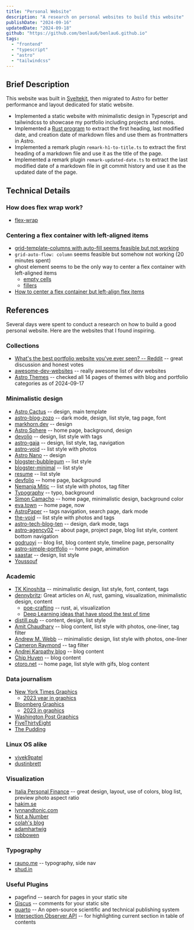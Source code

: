 ```yaml
---
title: "Personal Website"
description: "A research on personal websites to build this website"
publishDate: "2024-09-16"
updatedDate: "2024-09-18"
github: "https://github.com/benlau6/benlau6.github.io"
tags:
  - "frontend"
  - "typescript"
  - "astro"
  - "tailwindcss"
---
```


## Brief Description

This website was built in [Sveltekit](https://github.com/benlau6/benlau6.github.io/tree/archive-sveltekit), then migrated to Astro for better performance and layout dedicated for static website.

- Implemented a static website with minimalistic design in Typescript and tailwindcss to showcase my portfolio including projects and notes.
- Implemented a [Rust program](https://github.com/benlau6/markdown-frontmatter) to extract the first heading, last modified date, and creation date of markdown files and use them as frontmatters in Astro.
- Implemented a remark plugin `remark-h1-to-title.ts` to extract the first heading of a markdown file and use it as the title of the page.
- Implemented a remark plugin `remark-updated-date.ts` to extract the last modified date of a markdown file in git commit history and use it as the updated date of the page.

## Technical Details

### How does flex wrap work?

- [flex-wrap](https://stackoverflow.com/questions/42613359/how-does-flex-wrap-work-with-align-self-align-items-and-align-content)

### Centering a flex container with left-aligned items

- [grid-template-columns with auto-fill seems feasible but not working](https://stackoverflow.com/questions/52764726/css-grid-auto-fit-with-max-content/53725944#53725944)
- `grid-auto-flow: column` seems feasible but somehow not working (20 minutes spent)
- ghost element seems to be the only way to center a flex container with left-aligned items
  - [empty cells](https://codepen.io/airen/pen/ZZjWRv)
  - [fillers](https://stackoverflow.com/questions/39537413/how-to-center-a-flex-list-container-with-wrap-and-justify-to-flex-start-elements)
- [How to center a flex container but left-align flex items](https://stackoverflow.com/questions/32802202/how-to-center-a-flex-container-but-left-align-flex-items)

## References

Several days were spent to conduct a research on how to build a good personal website. Here are the websites that I found inspiring.

### Collections

- [What's the best portfolio website you've ever seen? -- Reddit](https://www.reddit.com/r/webdev/comments/112r7m5/whats_the_best_portfolio_website_youve_ever_seen/) -- great discussion and honest votes
- [awesome-dev-websites](https://github.com/amitozdeol/awesome-dev-websites) -- really awesome list of dev websites
- [Astro Themes](https://astro.build/themes/?search=&categories%5B%5D=blog&categories%5B%5D=portfolio) -- checked all 14 pages of themes with blog and portfolio categories as of 2024-09-17

### Minimalistic design

- [Astro Cactus](https://astro-theme-cactus.netlify.app/) -- design, main template
- [astro-blog-zozo](https://astro-blog-zozo.pages.dev/) -- dark mode, design, list style, tag page, font
- [markhorn.dev](https://markhorn.dev/) -- design
- [Astro Sphere](https://astro-sphere-demo.vercel.app/) -- home page, background, design
- [devolio](https://devolio.devaradise.com/) -- design, list style with tags
- [astro-gaia](https://astro-gaia.netlify.app/) -- design, list style, tag, navigation
- [astro-void](https://astro-void.netlify.app/) -- list style with photos
- [Astro Nano](https://astro-nano-demo.vercel.app/) -- design
- [blogster-bubblegum](https://blogster-bubblegum.netlify.app/blog/) -- list style
- [blogster-minimal](https://blogster-minimal.netlify.app/blog/) -- list style
- [resume](https://astro-theme-resume.vercel.app/blog) -- list style
- [devfolio](https://devfolio-blog-starter.vercel.app/) -- home page, background
- [Nemanja Mitic](https://nemanjamitic.com/blog/) -- list style with photos, tag filter
- [Typography](https://astro-theme-typography.vercel.app/) -- typo, background
- [Simon Camacho](https://simoncamacho.com/) -- home page, minimalistic design, background color
- [eva.town](https://eva.town/) -- home page, now
- [AstroPaper](https://astro-paper.pages.dev/) -- tags navigation, search page, dark mode
- [the-void](https://the-void.cosmicthemes.com/) -- list style with photos and tags
- [astro-tech-blog-ten](https://astro-tech-blog-ten.vercel.app/) -- design, dark mode, tags
- [astro-agency02](https://astro-agency02.vercel.app/about) -- about page, project page, blog list style, content bottom navigation
- [godruoyi](https://godruoyi.com/) -- blog list, blog content style, timeline page, personality
- [astro-simple-portfolio](https://astro-simple-portfolio.vercel.app/) -- home page, animation
- [saastar](https://saastar.netlify.app/#use-cases) -- design, list style
- [Youssouf](https://elazizi.com/posts/add-comments-section-to-your-astro-blog/)

### Academic

- [TK Kinoshita](https://www.iamtk.co/) -- minimalistic design, list style, font, content, tags
- [dennybritz](https://dennybritz.com/): Great articles on AI, rust, gaming, visualization, minimalistic design, content
  - [poe-crafting](https://dennybritz.com/posts/poe-crafting/) -- rust, ai, visualization
  - [Deep Learning ideas that have stood the test of time](https://dennybritz.com/posts/deep-learning-ideas-that-stood-the-test-of-time/)
- [distill.pub](https://distill.pub/) -- content, design, list style
- [Amit Chaudhary](https://amitness.com/) -- blog content, list style with photos, one-liner, tag filter
- [Andrew M. Webb](http://www.awebb.info/) -- minimalistic design, list style with photos, one-liner
- [Cameron Raymond](https://cameronraymond.me/) -- tag filter
- [Andrej Karpathy blog](http://karpathy.github.io/) -- blog content
- [Chip Huyen](https://huyenchip.com/) -- blog content
- [otoro.net](https://otoro.net/ml/) -- home page, list style with gifs, blog content

### Data journalism

- [New York Times Graphics](https://www.nytimes.com/spotlight/graphics)
  - [2023 year in graphics](https://www.nytimes.com/interactive/2023/us/2023-year-in-graphics.html)
- [Bloomberg Graphics](https://www.nytimes.com/spotlight/graphics)
  - [2023 in graphics](https://www.bloomberg.com/graphics/2023-in-graphics/)
- [Washington Post Graphics](https://www.washingtonpost.com/media/interactive/2022/2022-year-graphics/)
- [FiveThirtyEight](https://fivethirtyeight.com/)
- [The Pudding](https://pudding.cool/)

### Linux OS alike

- [vivek9patel](https://vivek9patel.github.io/)
- [dustinbrett](https://dustinbrett.com/)

### Visualization

- [Italia Personal Finance](https://www.italiapersonalfinance.it/) -- great design, layout, use of colors, blog list, preview photo aspect ratio
- [hakim.se](https://hakim.se/)
- [lynnandtonic.com](https://lynnandtonic.com/)
- [Not a Number](https://www.nan.fyi/)
- [colah's blog](https://colah.github.io/)
- [adamhartwig](https://www.adamhartwig.co.uk/work-and-play)
- [robbowen](https://robbowen.digital/)

### Typography

- [rauno.me](https://rauno.me/craft/interaction-design#spatial-consistency) -- typography, side nav
- [shud.in](https://shud.in/)

### Useful Plugins

- pagefind -- search for pages in your static site
- [Giscus](https://elazizi.com/posts/add-comments-section-to-your-astro-blog/) -- comments for your static site
- [quarto](https://quarto.org/) -- An open-source scientific and technical publishing system
- [Intersection Observer API](https://billyle.dev/posts/highlight-table-of-content-items-using-intersection-observer) -- for highlighting current section in table of contents
